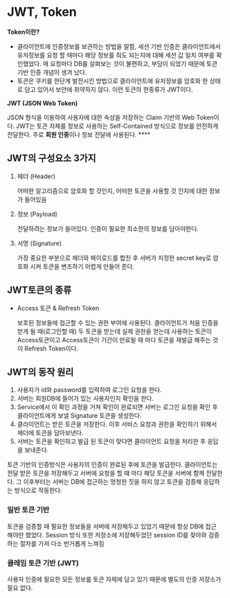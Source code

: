 # JWT, Token

**Token이란?**

- 클라이언트에 인증정보를 보관하는 방법을 말함, 세션 기반 인증은 클라이언트에서 유저정보를 요청 할 때마다 해당 정보를 줘도 되는지에 대해 세션 값 일치 여부를 확인했었다. 매 요청마다 DB를 살펴보는 것이 불편하고, 부담이 되었기 때문에 토큰 기반 인증 개념이 생겨 났다.
- 토큰은 쿠키를 한단계 발전시킨 방법으로 클라이언트에 유저정보를 암호화 한 상태로 담고 있어서 보안에 취약하지 않다. 이런 토큰의 한종류가 JWT이다.

**JWT (JSON Web Token)**

JSON 형식을 이용하여 사용자에 대한 속성을 저장하는 Claim 기반의 Web Token이다. JWT는 토큰 자체를 정보로 사용하는 Self-Contained 방식으로 정보를 안전하게 전달한다. 주로 **회원 인증**이나 정보 전달에 사용된다. ****

## JWT의 구성요소 3가지

1. 헤더 (Header)
    
    어떠한 알고리즘으로 암호화 할 것인지, 어떠한 토큰을 사용할 것 인지에 대한 정보가 들어있음
    
2. 정보 (Payload)
    
    전달하려는 정보가 들어있다. 인증이 필요한 최소한의 정보를 담아야한다.
    
3. 서명 (Signature)
    
    가장 중요한 부분으로 헤더와 페이로드를 합친 후 서버가 지정한 secret key로 암호화 시켜 토큰을 변조하기 어렵게 만들어 준다.
    

## JWT토큰의 종류

- Access 토큰 & Refresh Token
    
    보호된 정보들에 접근할 수 있는 권한 부여에 사용된다. 클라이언트가 처음 인증을 받게 될 때(로그인할 때) 두 토큰을 받는데 실제 권한을 얻는데 사용하는 토큰이 Access토큰이고 Access토큰이 기간이 만료될 때 마다 토큰을 재발급 해주는 것이 Refresh Token이다.
    

## JWT의 동작 원리

1. 사용자가 id와 password를 입력하여 로그인 요청을 한다.
2. 서버는 회원DB에 들어가 있는 사용자인지 확인을 한다.
3. Service에서 이 확인 과정을 거쳐 확인이 완료되면 서버는 로그인 요청을 확인 후 클라이언트에게 보낼 Signature 토큰을 생성한다.
4. 클라이언트는 받은 토큰을 저장한다. 이후 서비스 요청과 권한을 확인하기 위해서 헤더에 토큰을 담아보낸다.
5. 서버는 토큰을 확인하고 발급 된 토큰이 맞다면 클라이언트 요청을 처리한 후 응답을 보내준다.

토큰 기반의 인증방식은 사용자의 인증이 완료된 후에 토큰을 발급한다. 클라이언트는 전달 받은 토큰을 저장해두고 서버에 요청을 할 때 마다 해당 토큰을 서버에 함께 전달한다. 그 이후부터는 서버는 DB에 접근하는 멍청한 짓을 하지 않고 토큰을 검증해 응답하는 방식으로 작동한다.

### 일반 토큰 기반

토큰을 검증할 때 필요한 정보들을 서버에 저장해두고 있었기 때문에 항상 DB에 접근 해야만 했었다. Session 방식 또한 저장소에 저장해두었던 session ID를 찾아와 검증하는 절차를 가져 다소 번거롭게 느껴짐

### 클레임 토큰 기반 (JWT)

사용자 인증에 필요한 모든 정보를 토큰 자체에 담고 있기 때문에 별도의 인증 저장소가 필요 없다.